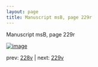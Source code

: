 ```yaml
---
layout: page
title: Manuscript msB, page 229r
---
```


Manuscript msB, page 229r

[![image](http://www.homermultitext.org/iipsrv?OBJ=IIP,1.0&FIF=/project/homer/pyramidal/deepzoom/hmt/vbbifolio/pending/vb_228v_229r.tif&WID=100&CVT=JPEG)](http://www.homermultitext.org/ict2/?urn=urn:cite2:hmt:vbbifolio.pending:vb_228v_229r)

prev:  [228v](../228v) | next:  [229v](../229v)

